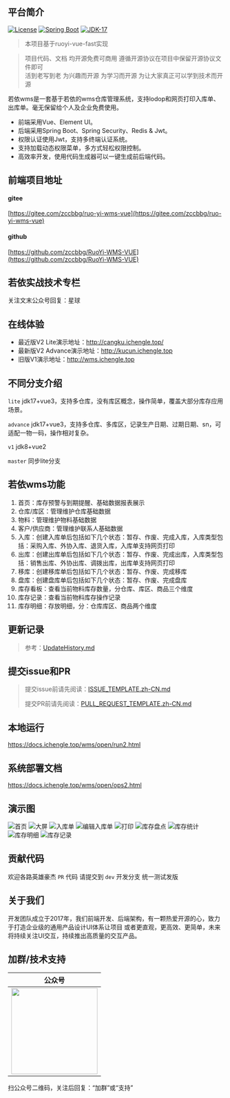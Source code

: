 ## 平台简介

[![License](https://img.shields.io/badge/License-MIT-blue.svg)](https://gitee.com/zccbbg/ruoyi-fast-service/blob/master/LICENSE)
[![Spring Boot](https://img.shields.io/badge/Spring%20Boot-3.1-blue.svg)]()
[![JDK-17](https://img.shields.io/badge/JDK-17-green.svg)]()

> 本项目基于ruoyi-vue-fast实现

> 项目代码、文档 均开源免费可商用 遵循开源协议在项目中保留开源协议文件即可<br>
活到老写到老 为兴趣而开源 为学习而开源 为让大家真正可以学到技术而开源

若依wms是一套基于若依的wms仓库管理系统，支持lodop和网页打印入库单、出库单。毫无保留给个人及企业免费使用。
* 前端采用Vue、Element UI。
* 后端采用Spring Boot、Spring Security、Redis & Jwt。
* 权限认证使用Jwt，支持多终端认证系统。
* 支持加载动态权限菜单，多方式轻松权限控制。
* 高效率开发，使用代码生成器可以一键生成前后端代码。

## 前端项目地址
#### gitee
[https://gitee.com/zccbbg/ruo-yi-wms-vue](https://gitee.com/zccbbg/ruo-yi-wms-vue)

#### github
[https://github.com/zccbbg/RuoYi-WMS-VUE](https://github.com/zccbbg/RuoYi-WMS-VUE)

## 若依实战技术专栏
关注文末公众号回复：星球

## 在线体验
- 最近版V2 Lite演示地址：http://cangku.ichengle.top/
- 最新版V2 Advance演示地址：http://kucun.ichengle.top
- 旧版V1演示地址：http://wms.ichengle.top

## 不同分支介绍
`lite` jdk17+vue3，支持多仓库，没有库区概念，操作简单，覆盖大部分库存应用场景。

`advance` jdk17+vue3，支持多仓库、多库区，记录生产日期、过期日期、sn，可适配一物一码，操作相对复杂。

`v1` jdk8+vue2

`master` 同步lite分支

## 若依wms功能
1. 首页：库存预警与到期提醒、基础数据报表展示
2. 仓库/库区：管理维护仓库基础数据
3. 物料：管理维护物料基础数据
4. 客户/供应商：管理维护联系人基础数据
5. 入库：创建入库单后包括如下几个状态：暂存、作废、完成入库，入库类型包括：采购入库、外协入库、退货入库，入库单支持网页打印
6. 出库：创建出库单后包括如下几个状态：暂存、作废、完成出库，入库类型包括：销售出库、外协出库、调拨出库，出库单支持网页打印
7. 移库：创建移库单后包括如下几个状态：暂存、作废、完成移库
8. 盘库：创建盘库单后包括如下几个状态：暂存、作废、完成盘库 
9. 库存看板：查看当前物料库存数量，分仓库、库区、商品三个维度
10. 库存记录：查看当前物料库存操作记录
11. 库存明细：存放明细，分：仓库库区、商品两个维度

## 更新记录
> 参考：[UpdateHistory.md](docs/UpdateHistory.md)

## 提交issue和PR
> 提交issue前请先阅读：[ISSUE_TEMPLATE.zh-CN.md](docs/ISSUE_TEMPLATE.zh-CN.md)
> 
> 提交PR前请先阅读：[PULL_REQUEST_TEMPLATE.zh-CN.md](docs/PULL_REQUEST_TEMPLATE.zh-CN.md)

## 本地运行
https://docs.ichengle.top/wms/open/run2.html
## 系统部署文档
https://docs.ichengle.top/wms/open/ops2.html

## 演示图
![首页](docs/首页.png)
![大屏](docs/大屏.png)
![入库单](docs/入库单.jpg)
![编辑入库单](docs/编辑入库单.jpg)
![打印](docs/打印.jpg)
![库存盘点](docs/库存盘点.jpg)
![库存统计](docs/库存统计.jpg)
![库存明细](docs/库存明细.jpg)
![库存记录](docs/库存记录.jpg)

## 贡献代码

欢迎各路英雄豪杰 `PR` 代码 请提交到 `dev` 开发分支 统一测试发版

## 关于我们
开发团队成立于2017年，我们前端开发、后端架构，有一颗热爱开源的心，致力于打造企业级的通用产品设计UI体系让项目 或者更直观，更高效、更简单，未来将持续关注UI交互，持续推出高质量的交互产品。

## 加群/技术支持

|                  公众号                   |
|:--------------------------------------:|
| <img src="docs/gzh.jpg" width="200px"> |
扫公众号二维码，关注后回复：“加群”或“支持”